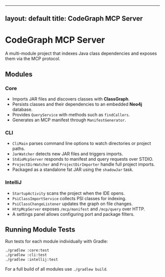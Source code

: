 <!-- markdownlint-disable MD025 MD041 MD003 MD022 -->
---
layout: default
title: CodeGraph MCP Server
---

# CodeGraph MCP Server

A multi-module project that indexes Java class dependencies and exposes them
via the MCP protocol.

## Modules

### Core

- Imports JAR files and discovers classes with **ClassGraph**.
- Persists classes and their dependencies to an embedded **Neo4j** database.
- Provides `QueryService` with methods such as `findCallers`.
- Generates an MCP manifest through `ManifestGenerator`.

### CLI

- `CliMain` parses command line options to watch directories or project paths.
- `JarWatcher` detects new JAR files and triggers imports.
- `StdioMcpServer` responds to manifest and query requests over STDIO.
- `ProjectDirWatcher` and `ProjectDirImporter` handle full project imports.
- Packaged as a standalone fat JAR using the `shadowJar` task.

### IntelliJ

- `StartupActivity` scans the project when the IDE opens.
- `PsiClassImportService` collects PSI classes for indexing.
- `PsiClassChangeListener` updates the graph on file changes.
- `HttpMcpServer` exposes `/mcp/manifest` and `/mcp/query` over HTTP.
- A settings panel allows configuring port and package filters.

## Running Module Tests

Run tests for each module individually with Gradle:

```bash
./gradlew :core:test
./gradlew :cli:test
./gradlew :intellij:test
```

For a full build of all modules use `./gradlew build`.

